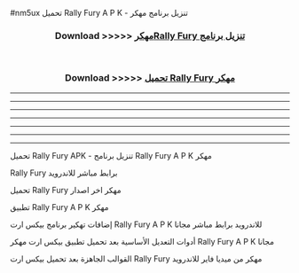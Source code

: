 #nm5ux تحميل Rally Fury  A P K - تنزيل برنامج مهكر



<div align="center">
<h3>Download >>>>> <a href="https://runaway1.web.app/?sq=Rally Fury ">مهكرRally Fury  تنزيل برنامج</a></h3><br>

<h3>Download >>>>> <a href="https://runaway1.web.app/?sq=Rally Fury ">تحميل Rally Fury  مهكر</a></h3>
</div>


----------------------------------------------------------

----------------------------------------------------------

----------------------------------------------------------

----------------------------------------------------------

----------------------------------------------------------

----------------------------------------------------------

----------------------------------------------------------

تحميل Rally Fury  APK - تنزيل برنامج Rally Fury  A P K مهكر

Rally Fury  برابط مباشر للاندرويد

تحميل Rally Fury  مهكر اخر اصدار

تطبيق Rally Fury  A P K مهكر

إضافات تهكير برنامج بيكس ارت Rally Fury  A P K للاندرويد برابط مباشر مجانا

أدوات التعديل الأساسية بعد تحميل تطبيق بيكس ارت مهكر Rally Fury  A P K مجانا

القوالب الجاهزة بعد تحميل بيكس ارت Rally Fury  مهكر من ميديا فاير للاندرويد


